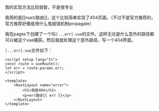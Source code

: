 我的实现方法比较弱智，不是很专业

我用的是[[nuxt/路由]]，这个比较简单实现了404页面。（不过不是官方推荐的，官方推荐好像是用什么鬼报错机制propagate）

我在pages下创建了一个叫`[...err].vue`的文件。这样无论是什么意外的路径都可以被这个vue捕获。然后我就处理这个意外路径，写一个404界面。

`[...err].vue`文件如下：
```vue
<script setup lang="ts">
const route = useRoute();
let err = route.params.err;
</script>
  
<template>
    <NuxtLayout name="error">
        <h1>我是404</h1>
        <p>err路径{{ err }}</p>
    </NuxtLayout>
</template>
```